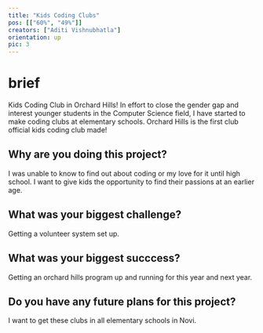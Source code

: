 ```yaml
---
title: "Kids Coding Clubs"
pos: [["60%", "49%"]]
creators: ["Aditi Vishnubhatla"]
orientation: up
pic: 3
---
```


# brief
Kids Coding Club in Orchard Hills! 
In effort to close the gender gap and interest younger students in the Computer Science field, I have started to make coding clubs at elementary schools. Orchard Hills is the first club official kids coding club made!

## Why are you doing this project?
I was unable to know to find out about coding or my love for it until high school. I want to give kids the opportunity to find their passions at an earlier age.

## What was your biggest challenge?
Getting a volunteer system set up. 

## What was your biggest succcess?
Getting an orchard hills program up and running for this year and next year.

## Do you have any future plans for this project?
I want to get these clubs in all elementary schools in Novi.